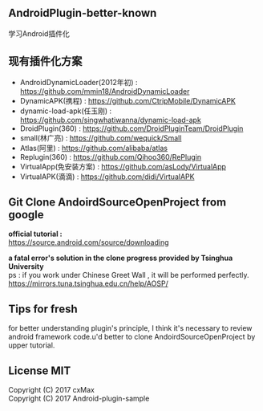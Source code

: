 ## AndroidPlugin-better-known
学习Android插件化

## 现有插件化方案
* AndroidDynamicLoader(2012年初) : https://github.com/mmin18/AndroidDynamicLoader
* DynamicAPK(携程) : https://github.com/CtripMobile/DynamicAPK
* dynamic-load-apk(任玉刚) : https://github.com/singwhatiwanna/dynamic-load-apk
* DroidPlugin(360) : https://github.com/DroidPluginTeam/DroidPlugin  
* small(林广亮) : https://github.com/wequick/Small
* Atlas(阿里) : https://github.com/alibaba/atlas 
* Replugin(360) : https://github.com/Qihoo360/RePlugin  
* VirtualApp(免安装方案) : https://github.com/asLody/VirtualApp  
* VirtualAPK(滴滴) : https://github.com/didi/VirtualAPK  

## Git Clone AndoirdSourceOpenProject from google
<b>official tutorial : </b>  
https://source.android.com/source/downloading

<b>a fatal error's solution in the clone progress provided by Tsinghua University</b>  
ps : if you work under Chinese Greet Wall , it will be performed perfectly.  
https://mirrors.tuna.tsinghua.edu.cn/help/AOSP/


## Tips for fresh
for better understanding plugin's principle, I think it's necessary to review android framework code.u'd better to clone AndoirdSourceOpenProject by upper tutorial.

## License MIT
 Copyright (C) 2017 cxMax  
 Copyright (C) 2017 Android-plugin-sample  
